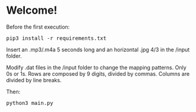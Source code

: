 <!DOCTYPE html>
<body>
<h1>Welcome!</h1>
<p>Before the first execution:</p>
<pre>pip3 install -r requirements.txt</pre>
<p>Insert an .mp3/.m4a 5 seconds long and an horizontal .jpg 4/3 in the /input folder.</p>
<p>Modify .dat files in the /input folder to change the mapping patterns. Only 0s or 1s. Rows are composed by 9 digits, divided by commas. Columns are divided by line breaks.</p>
<p>Then:</p>
<pre>python3 main.py</pre>
</body>
</html>